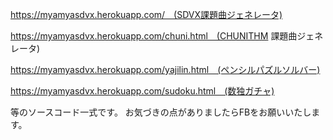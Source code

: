 https://myamyasdvx.herokuapp.com/　(SDVX課題曲ジェネレータ)

https://myamyasdvx.herokuapp.com/chuni.html　(CHUNITHM 課題曲ジェネレータ)

https://myamyasdvx.herokuapp.com/yajilin.html　(ペンシルパズルソルバー)

https://myamyasdvx.herokuapp.com/sudoku.html　(数独ガチャ)

等のソースコード一式です。
お気づきの点がありましたらFBをお願いいたします。
